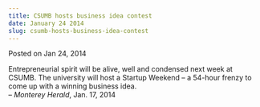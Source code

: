```yaml
---
title: CSUMB hosts business idea contest
date: January 24 2014
slug: csumb-hosts-business-idea-contest
---
```





<span class="date">Posted on Jan 24, 2014    </span>
<p>Entrepreneurial spirit will be alive, well and condensed next
week at CSUMB. The university will host a Startup Weekend &#x2013; a
54-hour frenzy to come up with a winning business idea.<br>
&#x2013; <em>Monterey Herald</em>, Jan. 17, 2014</br></p>





